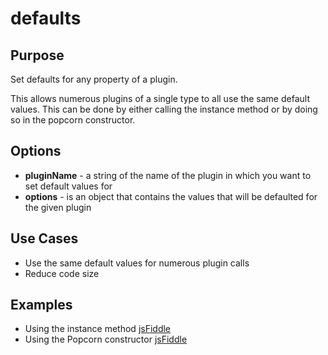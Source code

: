 # defaults #

## Purpose ##

Set defaults for any property of a plugin.

This allows numerous plugins of a single type to all use the same default values.  This can be done by either calling the instance method or by doing so in the popcorn constructor.

## Options ##

* **pluginName** - a string of the name of the plugin in which you want to set default values for
* **options** - is an object that contains the values that will be defaulted for the given plugin

## Use Cases ##

* Use the same default values for numerous plugin calls
* Reduce code size

## Examples ##

* Using the instance method [jsFiddle](http://jsfiddle.net/popcornjs/mMXnf/)
* Using the Popcorn constructor [jsFiddle](http://jsfiddle.net/popcornjs/HhjGv/)
